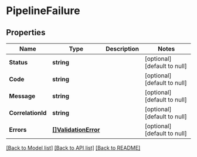 # PipelineFailure

## Properties
Name | Type | Description | Notes
------------ | ------------- | ------------- | -------------
**Status** | **string** |  | [optional] [default to null]
**Code** | **string** |  | [optional] [default to null]
**Message** | **string** |  | [optional] [default to null]
**CorrelationId** | **string** |  | [optional] [default to null]
**Errors** | [**[]ValidationError**](ValidationError.md) |  | [optional] [default to null]

[[Back to Model list]](../README.md#documentation-for-models) [[Back to API list]](../README.md#documentation-for-api-endpoints) [[Back to README]](../README.md)

